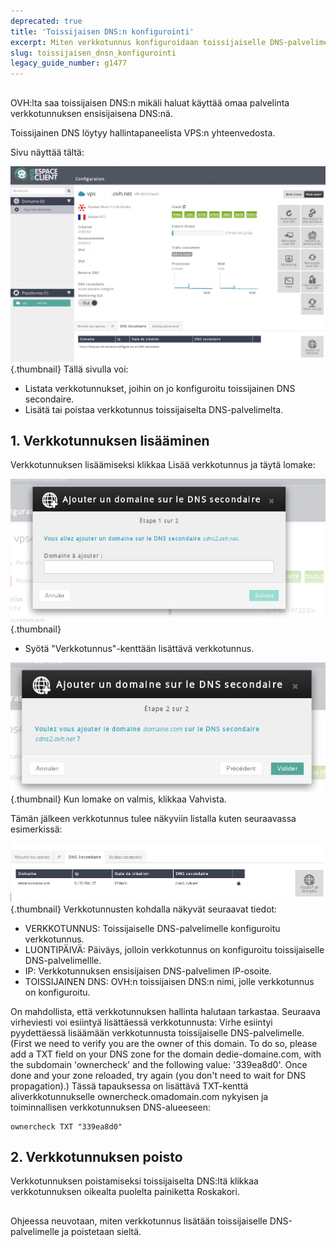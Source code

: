 ```yaml
---
deprecated: true
title: 'Toissijaisen DNS:n konfigurointi'
excerpt: Miten verkkotunnus konfiguroidaan toissijaiselle DNS-palvelimelle
slug: toissijaisen_dnsn_konfigurointi
legacy_guide_number: g1477
---
```



## 
OVH:lta saa toissijaisen DNS:n mikäli haluat käyttää omaa palvelinta verkkotunnuksen ensisijaisena DNS:nä.

Toissijainen DNS löytyy hallintapaneelista VPS:n yhteenvedosta.

Sivu näyttää tältä:

![](images/img_2008.jpg){.thumbnail}
Tällä sivulla voi:


- Listata verkkotunnukset, joihin on jo konfiguroitu toissijainen DNS secondaire.
- Lisätä tai poistaa verkkotunnus toissijaiselta DNS-palvelimelta.




## 1. Verkkotunnuksen lisääminen
Verkkotunnuksen lisäämiseksi klikkaa Lisää verkkotunnus ja täytä lomake:

![](images/img_2009.jpg){.thumbnail}

- Syötä "Verkkotunnus"-kenttään lisättävä verkkotunnus.



![](images/img_2010.jpg){.thumbnail}
Kun lomake on valmis, klikkaa Vahvista.

Tämän jälkeen verkkotunnus tulee näkyviin listalla kuten seuraavassa esimerkissä:

![](images/img_2011.jpg){.thumbnail}
Verkkotunnusten kohdalla näkyvät seuraavat tiedot:


- VERKKOTUNNUS: Toissijaiselle DNS-palvelimelle konfiguroitu verkkotunnus.
- LUONTIPÄIVÄ: Päiväys, jolloin verkkotunnus on konfiguroitu toissijaiselle DNS-palvelimellle.
- IP: Verkkotunnuksen ensisijaisen DNS-palvelimen IP-osoite.
- TOISSIJAINEN DNS: OVH:n toissijaisen DNS:n nimi, jolle verkkotunnus on konfiguroitu.


On mahdollista, että verkkotunnuksen hallinta halutaan tarkastaa. Seuraava virheviesti voi esiintyä lisättäessä verkkotunnusta:
Virhe esiintyi pyydettäessä lisäämään verkkotunnusta toissijaiselle DNS-palvelimelle. (First we need to verify you are the owner of this domain. To do so, please add a TXT field on your DNS zone for the domain dedie-domaine.com, with the subdomain 'ownercheck' and the following value: '339ea8d0'. Once done and your zone reloaded, try again (you don't need to wait for DNS propagation).)
Tässä tapauksessa on lisättävä TXT-kenttä aliverkkotunnukselle ownercheck.omadomain.com nykyisen ja toiminnallisen verkkotunnuksen DNS-alueeseen:


```
ownercheck TXT "339ea8d0"
```




## 2. Verkkotunnuksen poisto
Verkkotunnuksen poistamiseksi toissijaiselta DNS:ltä klikkaa verkkotunnuksen oikealta puolelta painiketta Roskakori.


## 
Ohjeessa neuvotaan, miten verkkotunnus lisätään toissijaiselle DNS-palvelimelle ja poistetaan sieltä.

